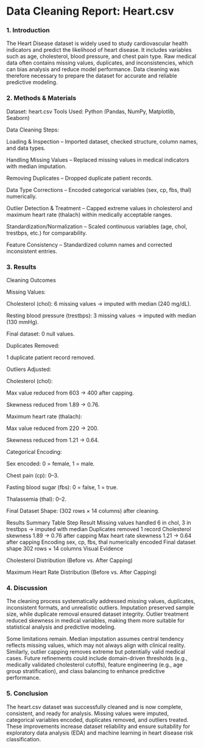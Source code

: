 # Data Cleaning Report: Heart.csv
### 1. Introduction

The Heart Disease dataset is widely used to study cardiovascular health indicators and predict the likelihood of heart disease. It includes variables such as age, cholesterol, blood pressure, and chest pain type. Raw medical data often contains missing values, duplicates, and inconsistencies, which can bias analysis and reduce model performance. Data cleaning was therefore necessary to prepare the dataset for accurate and reliable predictive modeling.

### 2. Methods & Materials

Dataset: heart.csv
Tools Used: Python (Pandas, NumPy, Matplotlib, Seaborn)

Data Cleaning Steps:

Loading & Inspection – Imported dataset, checked structure, column names, and data types.

Handling Missing Values – Replaced missing values in medical indicators with median imputation.

Removing Duplicates – Dropped duplicate patient records.

Data Type Corrections – Encoded categorical variables (sex, cp, fbs, thal) numerically.

Outlier Detection & Treatment – Capped extreme values in cholesterol and maximum heart rate (thalach) within medically acceptable ranges.

Standardization/Normalization – Scaled continuous variables (age, chol, trestbps, etc.) for comparability.

Feature Consistency – Standardized column names and corrected inconsistent entries.

### 3. Results
Cleaning Outcomes

Missing Values:

Cholesterol (chol): 6 missing values → imputed with median (240 mg/dL).

Resting blood pressure (trestbps): 3 missing values → imputed with median (130 mmHg).

Final dataset: 0 null values.

Duplicates Removed:

1 duplicate patient record removed.

Outliers Adjusted:

Cholesterol (chol):

Max value reduced from 603 → 400 after capping.

Skewness reduced from 1.89 → 0.76.

Maximum heart rate (thalach):

Max value reduced from 220 → 200.

Skewness reduced from 1.21 → 0.64.

Categorical Encoding:

Sex encoded: 0 = female, 1 = male.

Chest pain (cp): 0–3.

Fasting blood sugar (fbs): 0 = false, 1 = true.

Thalassemia (thal): 0–2.

Final Dataset Shape: (302 rows × 14 columns) after cleaning.

Results Summary Table
Step	Result
Missing values handled	6 in chol, 3 in trestbps → imputed with median
Duplicates removed	1 record
Cholesterol skewness	1.89 → 0.76 after capping
Max heart rate skewness	1.21 → 0.64 after capping
Encoding	sex, cp, fbs, thal numerically encoded
Final dataset shape	302 rows × 14 columns
Visual Evidence

Cholesterol Distribution (Before vs. After Capping)


Maximum Heart Rate Distribution (Before vs. After Capping)


### 4. Discussion

The cleaning process systematically addressed missing values, duplicates, inconsistent formats, and unrealistic outliers. Imputation preserved sample size, while duplicate removal ensured dataset integrity. Outlier treatment reduced skewness in medical variables, making them more suitable for statistical analysis and predictive modeling.

Some limitations remain. Median imputation assumes central tendency reflects missing values, which may not always align with clinical reality. Similarly, outlier capping removes extreme but potentially valid medical cases. Future refinements could include domain-driven thresholds (e.g., medically validated cholesterol cutoffs), feature engineering (e.g., age group stratification), and class balancing to enhance predictive performance.

### 5. Conclusion

The heart.csv dataset was successfully cleaned and is now complete, consistent, and ready for analysis. Missing values were imputed, categorical variables encoded, duplicates removed, and outliers treated. These improvements increase dataset reliability and ensure suitability for exploratory data analysis (EDA) and machine learning in heart disease risk classification.



